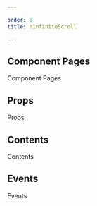 ```yaml
---

order: 0
title: MInfiniteScroll

---
```

 
## Component Pages
 
Component Pages
 
## Props
 
Props
 
## Contents
 
Contents
 
## Events
 
Events
 

